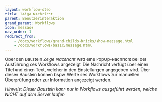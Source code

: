 ```yaml
---
layout: workflow-step
title: Zeige Nachricht
parent: Benutzerinteraktion
grand_parent: Workflows
icon: message
nav_order: 1
redirect_from:
    - /docs/workflows/grand-childs-bricks/show-message.html
    - /docs/workflows/basic/message.html
---
```


Über den Baustein _Zeige Nachricht_ wird eine PopUp-Nachricht bei der Ausführung des Workflows angezeigt.
Die Nachricht verfügt über einen Titel und einen Text, welcher in den Einstellungen angegeben wird.
Über diesen Baustein können bspw. Werte des Workflows zur manuellen Überprüfung oder zur Information angezeigt werden.

_Hinweis: Dieser Baustein kann nur in Workflows ausgeführt werden, welche NICHT auf dem Server laufen._
